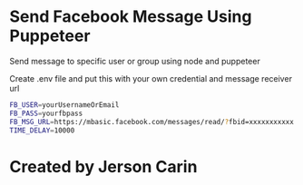 # Send Facebook Message Using Puppeteer 
Send message to specific user or group using node and puppeteer 

Create .env file and put this with your own credential and message receiver url
```sh
FB_USER=yourUsernameOrEmail
FB_PASS=yourfbpass
FB_MSG_URL=https://mbasic.facebook.com/messages/read/?fbid=xxxxxxxxxxx
TIME_DELAY=10000
```

# Created by Jerson Carin
